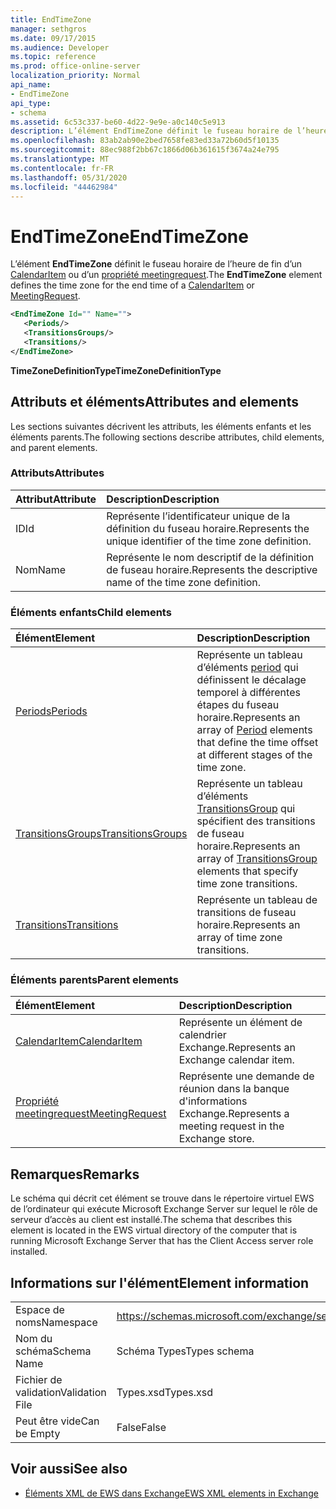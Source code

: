 ```yaml
---
title: EndTimeZone
manager: sethgros
ms.date: 09/17/2015
ms.audience: Developer
ms.topic: reference
ms.prod: office-online-server
localization_priority: Normal
api_name:
- EndTimeZone
api_type:
- schema
ms.assetid: 6c53c337-be60-4d22-9e9e-a0c140c5e913
description: L’élément EndTimeZone définit le fuseau horaire de l’heure de fin d’un CalendarItem ou d’un propriété meetingrequest.
ms.openlocfilehash: 83ab2ab90e2bed7658fe83ed33a72b60d5f10135
ms.sourcegitcommit: 88ec988f2bb67c1866d06b361615f3674a24e795
ms.translationtype: MT
ms.contentlocale: fr-FR
ms.lasthandoff: 05/31/2020
ms.locfileid: "44462984"
---
```

# <a name="endtimezone"></a><span data-ttu-id="dba0e-103">EndTimeZone</span><span class="sxs-lookup"><span data-stu-id="dba0e-103">EndTimeZone</span></span>

<span data-ttu-id="dba0e-104">L’élément **EndTimeZone** définit le fuseau horaire de l’heure de fin d’un [CalendarItem](calendaritem.md) ou d’un [propriété meetingrequest](meetingrequest.md).</span><span class="sxs-lookup"><span data-stu-id="dba0e-104">The **EndTimeZone** element defines the time zone for the end time of a [CalendarItem](calendaritem.md) or [MeetingRequest](meetingrequest.md).</span></span>
  
```xml
<EndTimeZone Id="" Name="">
   <Periods/>
   <TransitionsGroups/>
   <Transitions/>
</EndTimeZone>
```

 <span data-ttu-id="dba0e-105">**TimeZoneDefinitionType**</span><span class="sxs-lookup"><span data-stu-id="dba0e-105">**TimeZoneDefinitionType**</span></span>
## <a name="attributes-and-elements"></a><span data-ttu-id="dba0e-106">Attributs et éléments</span><span class="sxs-lookup"><span data-stu-id="dba0e-106">Attributes and elements</span></span>

<span data-ttu-id="dba0e-107">Les sections suivantes décrivent les attributs, les éléments enfants et les éléments parents.</span><span class="sxs-lookup"><span data-stu-id="dba0e-107">The following sections describe attributes, child elements, and parent elements.</span></span>
  
### <a name="attributes"></a><span data-ttu-id="dba0e-108">Attributs</span><span class="sxs-lookup"><span data-stu-id="dba0e-108">Attributes</span></span>

|<span data-ttu-id="dba0e-109">**Attribut**</span><span class="sxs-lookup"><span data-stu-id="dba0e-109">**Attribute**</span></span>|<span data-ttu-id="dba0e-110">**Description**</span><span class="sxs-lookup"><span data-stu-id="dba0e-110">**Description**</span></span>|
|:-----|:-----|
|<span data-ttu-id="dba0e-111">ID</span><span class="sxs-lookup"><span data-stu-id="dba0e-111">Id</span></span>  <br/> |<span data-ttu-id="dba0e-112">Représente l’identificateur unique de la définition du fuseau horaire.</span><span class="sxs-lookup"><span data-stu-id="dba0e-112">Represents the unique identifier of the time zone definition.</span></span>  <br/> |
|<span data-ttu-id="dba0e-113">Nom</span><span class="sxs-lookup"><span data-stu-id="dba0e-113">Name</span></span>  <br/> |<span data-ttu-id="dba0e-114">Représente le nom descriptif de la définition de fuseau horaire.</span><span class="sxs-lookup"><span data-stu-id="dba0e-114">Represents the descriptive name of the time zone definition.</span></span>  <br/> |
   
### <a name="child-elements"></a><span data-ttu-id="dba0e-115">Éléments enfants</span><span class="sxs-lookup"><span data-stu-id="dba0e-115">Child elements</span></span>

|<span data-ttu-id="dba0e-116">**Élément**</span><span class="sxs-lookup"><span data-stu-id="dba0e-116">**Element**</span></span>|<span data-ttu-id="dba0e-117">**Description**</span><span class="sxs-lookup"><span data-stu-id="dba0e-117">**Description**</span></span>|
|:-----|:-----|
|[<span data-ttu-id="dba0e-118">Periods</span><span class="sxs-lookup"><span data-stu-id="dba0e-118">Periods</span></span>](periods.md) <br/> |<span data-ttu-id="dba0e-119">Représente un tableau d’éléments [period](period.md) qui définissent le décalage temporel à différentes étapes du fuseau horaire.</span><span class="sxs-lookup"><span data-stu-id="dba0e-119">Represents an array of [Period](period.md) elements that define the time offset at different stages of the time zone.</span></span>  <br/> |
|[<span data-ttu-id="dba0e-120">TransitionsGroups</span><span class="sxs-lookup"><span data-stu-id="dba0e-120">TransitionsGroups</span></span>](transitionsgroups.md) <br/> |<span data-ttu-id="dba0e-121">Représente un tableau d’éléments [TransitionsGroup](transitionsgroup.md) qui spécifient des transitions de fuseau horaire.</span><span class="sxs-lookup"><span data-stu-id="dba0e-121">Represents an array of [TransitionsGroup](transitionsgroup.md) elements that specify time zone transitions.</span></span>  <br/> |
|[<span data-ttu-id="dba0e-122">Transitions</span><span class="sxs-lookup"><span data-stu-id="dba0e-122">Transitions</span></span>](transitions.md) <br/> |<span data-ttu-id="dba0e-123">Représente un tableau de transitions de fuseau horaire.</span><span class="sxs-lookup"><span data-stu-id="dba0e-123">Represents an array of time zone transitions.</span></span>  <br/> |
   
### <a name="parent-elements"></a><span data-ttu-id="dba0e-124">Éléments parents</span><span class="sxs-lookup"><span data-stu-id="dba0e-124">Parent elements</span></span>

|<span data-ttu-id="dba0e-125">**Élément**</span><span class="sxs-lookup"><span data-stu-id="dba0e-125">**Element**</span></span>|<span data-ttu-id="dba0e-126">**Description**</span><span class="sxs-lookup"><span data-stu-id="dba0e-126">**Description**</span></span>|
|:-----|:-----|
|[<span data-ttu-id="dba0e-127">CalendarItem</span><span class="sxs-lookup"><span data-stu-id="dba0e-127">CalendarItem</span></span>](calendaritem.md) <br/> |<span data-ttu-id="dba0e-128">Représente un élément de calendrier Exchange.</span><span class="sxs-lookup"><span data-stu-id="dba0e-128">Represents an Exchange calendar item.</span></span>  <br/> |
|[<span data-ttu-id="dba0e-129">Propriété meetingrequest</span><span class="sxs-lookup"><span data-stu-id="dba0e-129">MeetingRequest</span></span>](meetingrequest.md) <br/> |<span data-ttu-id="dba0e-130">Représente une demande de réunion dans la banque d'informations Exchange.</span><span class="sxs-lookup"><span data-stu-id="dba0e-130">Represents a meeting request in the Exchange store.</span></span>  <br/> |
   
## <a name="remarks"></a><span data-ttu-id="dba0e-131">Remarques</span><span class="sxs-lookup"><span data-stu-id="dba0e-131">Remarks</span></span>

<span data-ttu-id="dba0e-132">Le schéma qui décrit cet élément se trouve dans le répertoire virtuel EWS de l’ordinateur qui exécute Microsoft Exchange Server sur lequel le rôle de serveur d’accès au client est installé.</span><span class="sxs-lookup"><span data-stu-id="dba0e-132">The schema that describes this element is located in the EWS virtual directory of the computer that is running Microsoft Exchange Server that has the Client Access server role installed.</span></span>
  
## <a name="element-information"></a><span data-ttu-id="dba0e-133">Informations sur l'élément</span><span class="sxs-lookup"><span data-stu-id="dba0e-133">Element information</span></span>

|||
|:-----|:-----|
|<span data-ttu-id="dba0e-134">Espace de noms</span><span class="sxs-lookup"><span data-stu-id="dba0e-134">Namespace</span></span>  <br/> |https://schemas.microsoft.com/exchange/services/2006/types  <br/> |
|<span data-ttu-id="dba0e-135">Nom du schéma</span><span class="sxs-lookup"><span data-stu-id="dba0e-135">Schema Name</span></span>  <br/> |<span data-ttu-id="dba0e-136">Schéma Types</span><span class="sxs-lookup"><span data-stu-id="dba0e-136">Types schema</span></span>  <br/> |
|<span data-ttu-id="dba0e-137">Fichier de validation</span><span class="sxs-lookup"><span data-stu-id="dba0e-137">Validation File</span></span>  <br/> |<span data-ttu-id="dba0e-138">Types.xsd</span><span class="sxs-lookup"><span data-stu-id="dba0e-138">Types.xsd</span></span>  <br/> |
|<span data-ttu-id="dba0e-139">Peut être vide</span><span class="sxs-lookup"><span data-stu-id="dba0e-139">Can be Empty</span></span>  <br/> |<span data-ttu-id="dba0e-140">False</span><span class="sxs-lookup"><span data-stu-id="dba0e-140">False</span></span>  <br/> |
   
## <a name="see-also"></a><span data-ttu-id="dba0e-141">Voir aussi</span><span class="sxs-lookup"><span data-stu-id="dba0e-141">See also</span></span>



- [<span data-ttu-id="dba0e-142">Éléments XML de EWS dans Exchange</span><span class="sxs-lookup"><span data-stu-id="dba0e-142">EWS XML elements in Exchange</span></span>](ews-xml-elements-in-exchange.md)

